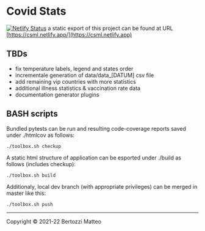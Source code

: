 Covid Stats
===========

[![Netlify Status](https://api.netlify.com/api/v1/badges/79cc5eac-276e-495e-98bd-15ed48347e64/deploy-status)](https://csml.netlify.app) a static export of this project can be found at URL [https://csml.netlify.app/](https://csml.netlify.app)

TBDs
----

- fix temperature labels, legend and states order
- incrementale generation of data/data_[DATUM] csv file
- add remaining vip countries with more statistics
- additional illness statistics & vaccination rate data
- documentation generator plugins

BASH scripts
------------

Bundled pytests can be run and resulting code-coverage reports saved under ./htmlcov as follows:
```
./toolbox.sh checkup
```

A static html structure of application can be esported under ./build as follows (includes checkup):
```
./toolbox.sh build
```

Additionaly, local dev branch (with appropriate privileges) can be merged in master like this:
```
./toolbox.sh push
```

---

Copyright © 2021-22 Bertozzi Matteo